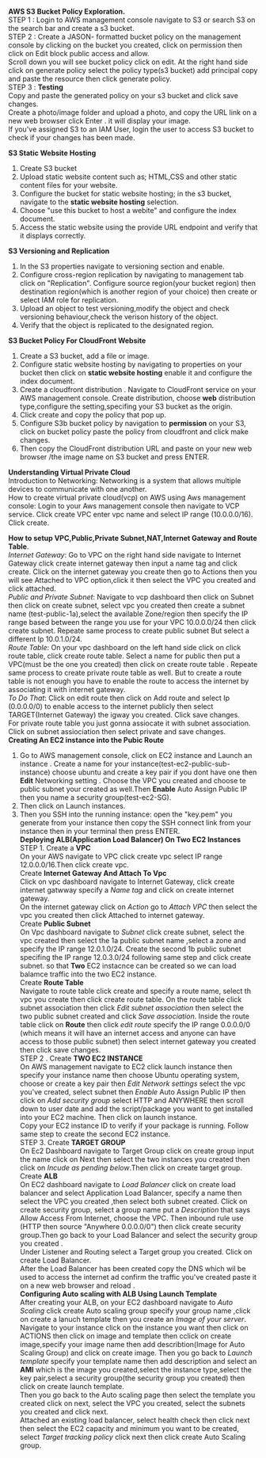 **AWS S3 Bucket Policy Exploration.**<br>
STEP 1 : Login to AWS management console navigate to S3 or search S3 on the search bar and create a s3 bucket.<br>
STEP 2 : Create a JASON- formatted bucket policy on the management console by clicking on the bucket you created, click on permission then click on Edit block public access and allow.<br>
Scroll down you will see bucket policy click on edit. At the right hand side click on generate policy select the policy type(s3 bucket) add principal copy and paste the resource then click generate policy.<br>
STEP 3 : **Testing**<br>
Copy and paste the generated policy on your s3 bucket and click save changes.<br>
Create a photo/image folder and upload a photo, and copy the URL link on a new web browser click Enter . it will display your image.<br>
If you've assigned S3 to an IAM User, login the user to access S3 bucket to check if your changes has been made.<br>

**S3 Static Website Hosting**<br>
1. Create S3 bucket<br>
2. Upload static website content such as; HTML,CSS and other static content files for your website.<br>
3. Configure the bucket for static website hosting; in the s3 bucket, navigate to the **static website hosting** selection.<br>
4. Choose "use this bucket to host a webite" and configure the index document.<br>
5. Access the static website using the provide URL endpoint and verify that it displays correctly.<br>

**S3 Versioning and Replication**<br>
1. In the S3 properties navigate to versioning section and enable.<br>
2. Configure cross-region replication by navigating to management tab click on "Replication". Configure source region(your bucket region) then destination region(which is another region of your choice) then create or select IAM role for replication.<br>
3. Upload an object to test versioning,modify the object and check versioning behaviour,check the verison history of the object.<br>
4.  Verify that the object is replicated to the designated region.<br>

**S3 Bucket Policy For CloudFront Website**<br>
1. Create a S3 bucket, add a file or image.<br>
2. Configure static website hosting by navigating to properties on your bucket then click on **static website hosting** enable it and configure the index document.<br>
3. Create a cloudfront distribution . Navigate to CloudFront service on your AWS management console. Create distribution, choose **web** distribution type,configure the setting,specifing your S3 bucket as the origin.<br>
4. Click create and copy the policy that pop up.<br>
5. Configure S3b bucket policy by navigation to **permission** on your S3, click on bucket policy paste the policy from cloudfront and click make changes.<br>
6. Then copy the CloudFront distribution URL and paste on your new web browser /the image name on S3 bucket and press ENTER.<br>

**Understanding Virtual Private Cloud**<br>
Introduction to Networking: Networking is a system that allows multiple devices to communicate with one another.<br>
How to create virtual private cloud(vcp) on AWS using Aws management console: Login to your Aws management console then navigate to VCP service. Click create VPC enter vpc name and select IP range (10.0.0.0/16). Click create.<br>

**How to setup VPC,Public,Private Subnet,NAT,Internet Gateway and Route Table**.<br>
*Internet Gateway*: Go to VPC on the right hand side navigate to Internet Gateway click create internet gateway then input a name tag and click create. Click on the internet gateway you create then go to Actions then you will see Attached to VPC option,click it then select the VPC you created and click attached.<br>
*Public and Private Subnet*: Navigate to vcp dashboard then click on Subnet then click on create subnet, select vpc you created then create a subnet name (test-public-1a),select the available Zone/region then specify the IP range based between the range you use for your VPC 10.0.0.0/24 then click create subnet. Repeate same process to create public subnet But select a different Ip 10.0.1.0/24.<br>
*Route Table*: On your vpc dashboard on the left hand side click on click route table, click create route table. Select a name for public then put a VPC(must be the one you created) then click on create route table . Repeate same process to create private route table as well. But to  create a route table is not enough you have to enable the route to access the internet by associating it with internet gateway.<br>
*To Do That*: Click on edit route then click on Add route and select Ip (0.0.0.0/0) to enable access to the internet publicly then select TARGET(Internet Gateway) the igway you created. Click save changes.<br>
For private route table you just gonna assiocate it with subnet association. Click on subnet assiociation then select private and save changes.<br>
**Creating An EC2 instance into the Pubic Route**<br>
1. Go to AWS management console, click on EC2 instance and Launch an instance . Create a name for your instance(test-ec2-public-sub-instance) choose ubuntu and create a key pair if you dont have one then **Edit** Networking setting . Choose the VPC you created and choose te public subnet your created as well.Then **Enable** Auto Assign Public IP then you name a security group(test-ec2-SG).<br>
2. Then click on Launch instances.<br>
3. Then you SSH into the running instance: open the "key.pem" you generate from your instance then copy the SSH connect link from your instance then in your terminal then press ENTER.<br>
   **Deploying ALB(Application Load Balancer) On Two EC2 Instances**<br>
   STEP 1. Create a **VPC**<br>
   On your AWS navigate to VPC click create vpc select IP range 12.0.0.0/16.Then click create vpc.<br>
   Create **Internet Gateway And Attach To Vpc**<br>
   Click on vpc dashboard navigate to Internet Gateway, click create internet gatwway specify a *Name tag* and click on create internet gateway.<br>
   On the internet gateway click on *Action* go to *Attach VPC* then select the vpc you created then click Attached to internet gateway.<br>
   Create **Public Subnet**<br>
   On Vpc dashboard navigate to *Subnet* click create subnet, select the vpc created then select the 1a public subnet name ,select a zone and specify the IP range 12.0.1.0/24. Create the second 1b public subnet specifing the IP range 12.0.3.0/24 following same step and click create subnet. so that **Two** EC2  instacnce can be created so we can load balamce traffic into the two EC2 instance.<br>
   Create **Route Table**<br>
   Navigate  to route table click create and specify a route name, select th vpc you create then click create route table. On the route table click subnet association then click *Edit subnet association* then select the two public subnet created and click *Save association*. Inside the route table click on **Route** then click *edit route* specify the IP range 0.0.0.0/0 (which means it will have an internet access and anyone can have access to those public subnet) then select internet gateway you created then click save changes.<br>
STEP 2 . Create **TWO EC2 INSTANCE**<br>
On AWS management navigate to EC2 click launch instance then specify your instance name then choose Ubuntu operating system, choose or create a key pair then *Edit Network settings* select the vpc you've created, select subnet then *Enable* Auto Assign Public IP then click on *Add security group* select HTTP and ANYWHERE then scroll down to user date and add the script/package you want to get installed into your EC2 machine. Then click on launch instance.<br>
Copy your EC2 instance ID to verify if your package is running. Follow same step to create the second EC2 instance.<br>
STEP 3. Create **TARGET GROUP**<br>
On Ec2 Dashboard navigate to Target Group click on create group input the name click on Next then select the two instances you created then click on *Incude as pending below*.Then click on create target group.<br>
Create **ALB**<br>
On EC2 dashboard navigate to *Load Balancer* click on create load balancer and select Application Load Balancer, specify a name then select the VPC you created ,then select both subnet created. Click on create security group, select a group name put a *Description* that says Allow Access From Internet, choose the VPC. Then inbound rule use (HTTP then source "Anywhere 0.0.0.0/0") then click create security group.Then go back to your Load Balancer and select the security group you created .<br>
Under Listener and Routing select a Target group you created. Click on create Load Balancer. <br>
After the Load Balancer has been created copy the DNS which wil be used to access the internet ad confirm the traffic you've created paste it on a new web browser and reload .<br>
**Configuring Auto scaling with ALB Using Launch Template**<br>
After creating your ALB, on your EC2 dashboard navigate to *Auto Scaling* click create Auto scaling group specify your group name ,click on create a lanuch template then you create an *Image of your server*. Navigate to your instance click on the instance you want then click on ACTIONS then click on image and template then cclick on create image,specify your image name then add describtion(Image for Auto Scaling Group) and click on create image. Then you go back to *Launch template* specify your template name then add description and select an **AMI** which is the image you created,select the instance type,select the key pair,select a security group(the security group you created) then click on create launch template.<br>
Then you go back to the Auto scaling page then select the template you created click on next, select the VPC you created, select the subnets you created and click next.<br>
Attached an existing load balancer, select health check then click next then select the EC2 capacity and minimum you want to be created, select *Target tracking policy* click next then click create Auto Scaling group.

